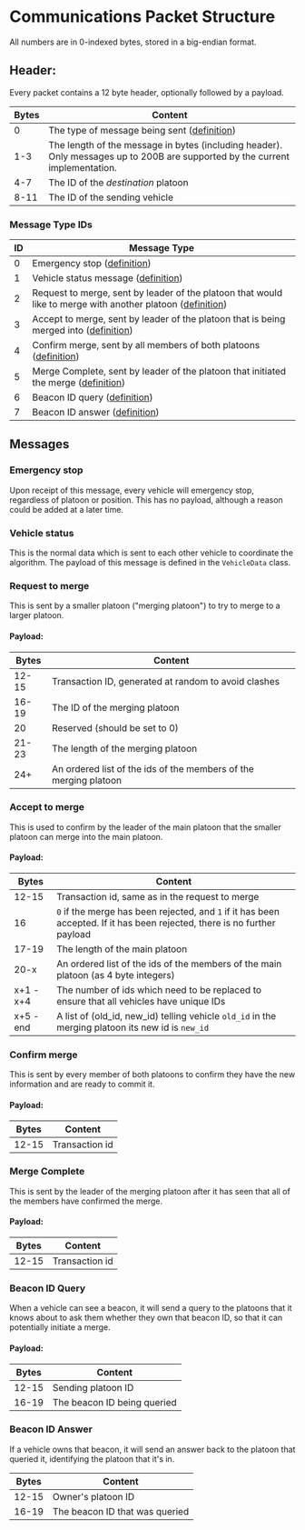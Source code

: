 # Communications Packet Structure
All numbers are in 0-indexed bytes, stored in a big-endian format.

## Header:
Every packet contains a 12 byte header, optionally followed by a payload.

Bytes | Content
----- | -------
0 | The type of message being sent ([definition](#message-type-ids))
1-3 | The length of the message in bytes (including header). Only messages up to 200B are supported by the current implementation.
4-7 | The ID of the *destination* platoon
8-11 | The ID of the sending vehicle

### Message Type IDs
ID | Message Type
---| ------------
0 | Emergency stop ([definition](#emergency-stop))  
1 | Vehicle status message ([definition](#vehicle-status)) 
2 | Request to merge, sent by leader of the platoon that would like to merge with another platoon ([definition](#request-to-merge))
3 | Accept to merge, sent by leader of the platoon that is being merged into ([definition](#accept-to-merge))
4 | Confirm merge, sent by all members of both platoons ([definition](#confirm-merge))  
5 | Merge Complete, sent by leader of the platoon that initiated the merge ([definition](#merge-complete))
6 | Beacon ID query ([definition](#beacon-id-query))
7 | Beacon ID answer ([definition](#beacon-id-answer))


## Messages
### Emergency stop
Upon receipt of this message, every vehicle will emergency stop, regardless of platoon or position. This has no payload, although a reason could be added at a later time.

### Vehicle status
This is the normal data which is sent to each other vehicle to coordinate the algorithm. The payload of this message is defined in the `VehicleData` class.

### Request to merge
This is sent by a smaller platoon ("merging platoon") to try to merge to a larger platoon.

#### Payload:

Bytes | Content
------|--------
12-15 | Transaction ID, generated at random to avoid clashes
16-19 | The ID of the merging platoon
20 | Reserved (should be set to 0)
21-23 | The length of the merging platoon  
24+ | An ordered list of the ids of the members of the merging platoon

### Accept to merge
This is used to confirm by the leader of the main platoon that the smaller platoon can merge into the main platoon.

#### Payload:

Bytes | Content
------|--------
12-15 | Transaction id, same as in the request to merge
16 | `0` if the merge has been rejected, and `1` if it has been accepted. If it has been rejected, there is no further payload
17-19 | The length of the main platoon  
20-x | An ordered list of the ids of the members of the main platoon (as 4 byte integers)
x+1 - x+4 | The number of ids which need to be replaced to ensure that all vehicles have unique IDs
x+5 - end | A list of (old\_id, new\_id) telling vehicle `old_id` in the merging platoon its new id is `new_id`

### Confirm merge
This is sent by every member of both platoons to confirm they have the new information
and are ready to commit it.

#### Payload:

Bytes | Content
------|--------
12-15 | Transaction id

### Merge Complete
This is sent by the leader of the merging platoon after it has seen that all of the 
members have confirmed the merge.

#### Payload:

Bytes | Content
------|--------
12-15 | Transaction id

### Beacon ID Query
When a vehicle can see a beacon, it will send a query to the platoons that it knows about to ask them whether they own that beacon ID, so that it can potentially initiate a merge.

#### Payload:

Bytes | Content
------|--------
12-15 | Sending platoon ID
16-19 | The beacon ID being queried

### Beacon ID Answer
If a vehicle owns that beacon, it will send an answer back to the platoon that queried it, identifying the platoon that it's in.

Bytes | Content
------|--------
12-15 | Owner's platoon ID
16-19 | The beacon ID that was queried
